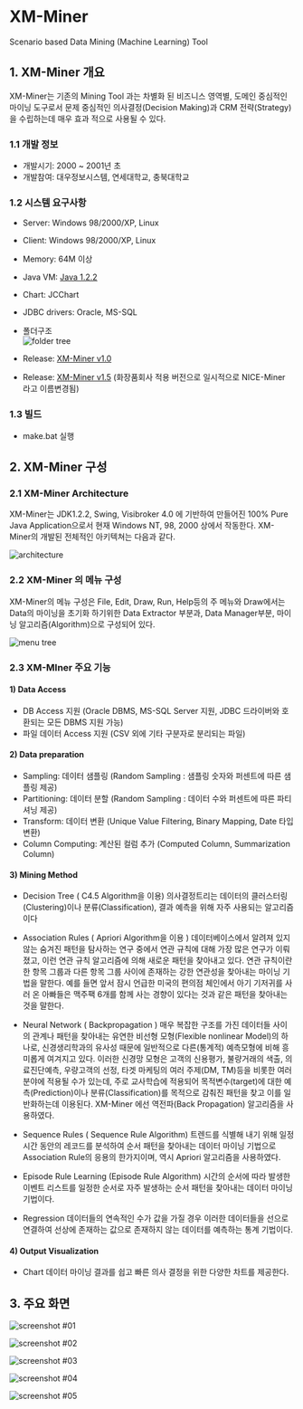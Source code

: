 # XM-Miner
Scenario based Data Mining (Machine Learning) Tool

## 1.	XM-Miner 개요
XM-Miner는 기존의 Mining Tool 과는 차별화 된 비즈니스 영역별, 도메인 중심적인 마이닝 도구로서 문제 중심적인 의사결정(Decision Making)과 CRM 전략(Strategy)을 수립하는데 매우 효과 적으로 사용될 수 있다.

### 1.1 개발 정보
+ 개발시기: 2000 ~ 2001년 초
+ 개발참여: 대우정보시스템, 연세대학교, 충북대학교

### 1.2 시스템 요구사항
+	Server: Windows 98/2000/XP, Linux
+ Client: Windows 98/2000/XP, Linux
+	Memory: 64M 이상
+ Java VM: [Java 1.2.2](http://www.oracle.com/technetwork/java/javasebusiness/downloads/java-archive-downloads-javase12-419414.html)
+ Chart: JCChart
+ JDBC drivers: Oracle, MS-SQL

+ 폴더구조  
![folder tree](https://github.com/wall72/wall72.github.io/blob/master/images/xmminer_folder.png?raw=true)

+ Release: [XM-Miner v1.0](https://github.com/wall72/XM-Miner/releases/tag/1.0)
+ Release: [XM-Miner v1.5](https://github.com/wall72/XM-Miner/releases/tag/1.5)
(화장품회사 적용 버전으로 일시적으로 NICE-Miner 라고 이름변경됨)

### 1.3 빌드
+ make.bat 실행

## 2. XM-Miner 구성

### 2.1 XM-Miner Architecture
XM-Miner는 JDK1.2.2, Swing, Visibroker 4.0 에 기반하여 만들어진 100% Pure Java Application으로서 현재 Windows NT, 98, 2000 상에서 작동한다. XM-Miner의 개발된 전체적인 아키텍쳐는 다음과 같다.

![architecture](https://github.com/wall72/wall72.github.io/blob/master/images/xmminer_pic00.png?raw=true)  

### 2.2	XM-Miner 의 메뉴 구성
XM-Miner의 메뉴 구성은 File, Edit, Draw, Run, Help등의 주 메뉴와 Draw에서는 Data의 마이닝을 초기화 하기위한 Data Extractor 부분과, Data Manager부분, 마이닝 알고리즘(Algorithm)으로 구성되어 있다.

![menu tree](https://github.com/wall72/wall72.github.io/blob/master/images/xmminer_pic01.png?raw=true)  

### 2.3 XM-MIner 주요 기능
#### 1) Data Access
+	DB Access 지원 (Oracle DBMS, MS-SQL Server 지원, JDBC 드라이버와 호환되는 모든 DBMS 지원 가능)
+	파일 데이터 Access 지원 (CSV 외에 기타 구분자로 분리되는 파일)

#### 2) Data preparation
+	Sampling: 데이터 샘플링 (Random Sampling : 샘플링 숫자와 퍼센트에 따른 샘플링 제공)
+	Partitioning: 데이터 분할 (Random Sampling : 데이터 수와 퍼센트에 따른 파티셔닝 제공)
+	Transform: 데이터 변환 (Unique Value Filtering, Binary Mapping, Date 타입 변환)
+	Column Computing: 계산된 컬럼 추가 (Computed Column, Summarization Column)

#### 3)  Mining Method
+	Decision Tree ( C4.5 Algorithm을 이용)
의사결정트리는 데이터의 클러스터링(Clustering)이나 분류(Classification), 결과 예측을 위해 자주 사용되는 알고리즘이다

+	Association Rules ( Apriori Algorithm을 이용 )
데이터베이스에서 알려져 있지 않는 숨겨진 패턴을 탐사하는 연구 중에서 연관 규칙에 대해 가장 많은 연구가 이뤄졌고, 이런 연관 규칙 알고리즘에 의해 새로운 패턴을 찾아내고 있다. 연관 규칙이란 한 항목 그룹과 다른 항목 그룹 사이에 존재하는 강한 연관성을 찾아내는 마이닝 기법을 말한다. 예를 들면 앞서 잠시 언급한 미국의 편의점 체인에서 아기 기저귀를 사러 온 아빠들은 맥주팩 6개를 함께 사는 경향이 있다는 것과 같은 패턴을 찾아내는 것을 말한다.

+	Neural Network ( Backpropagation )
매우 복잡한 구조를 가진 데이터들 사이의 관계나 패턴을 찾아내는 유연한 비선형 모형(Flexible nonlinear Model)의 하나로, 신경생리학과의 유사성 때문에 일반적으로 다른(통계적) 예측모형에 비해 흥미롭게 여겨지고 있다. 이러한 신경망 모형은 고객의 신용평가, 불량거래의 색출, 의료진단예측, 우량고객의 선정, 타겟 마케팅의 여러 주제(DM, TM)등을 비롯한 여러 분야에 적용될 수가 있는데, 주로 교사학습에 적용되어 목적변수(target)에 대한 예측(Prediction)이나 분류(Classification)를 목적으로 감춰진 패턴을 찾고 이를 일반화하는데 이용된다. XM-Miner 에선 역전파(Back Propagation) 알고리즘을 사용하였다.

+	Sequence Rules ( Sequence Rule Algorithm)
트렌드를 식별해 내기 위해 일정시간 동안의 레코드를 분석하여 순서 패턴을 찾아내는 데이터 마이닝 기법으로 Association Rule의 응용의 한가지이며, 역시 Apriori 알고리즘을 사용하였다.

+	Episode Rule Learning (Episode Rule Algorithm)
시간의 순서에 따라 발생한 이벤트 리스트를 일정한 순서로 자주 발생하는 순서 패턴을 찾아내는 데이터 마이닝 기법이다.

+	Regression
데이터들의 연속적인 수가 값을 가질 경우 이러한 데이터들을 선으로 연결하여 선상에 존재하는 값으로 존재하지 않는 데이터를 예측하는 통계 기법이다.

#### 4) Output Visualization
+	Chart
데이터 마이닝 결과를 쉽고 빠른 의사 결정을 위한 다양한 차트를 제공한다.

## 3. 주요 화면

![screenshot #01](https://github.com/wall72/wall72.github.io/blob/master/images/xmminer_pic02.png?raw=true)  

![screenshot #02](https://github.com/wall72/wall72.github.io/blob/master/images/xmminer_pic03.png?raw=true)  

![screenshot #03](https://github.com/wall72/wall72.github.io/blob/master/images/xmminer_pic04.png?raw=true)  

![screenshot #04](https://github.com/wall72/wall72.github.io/blob/master/images/xmminer_pic05.png?raw=true)  

![screenshot #05](https://github.com/wall72/wall72.github.io/blob/master/images/xmminer_pic06.png?raw=true)  

